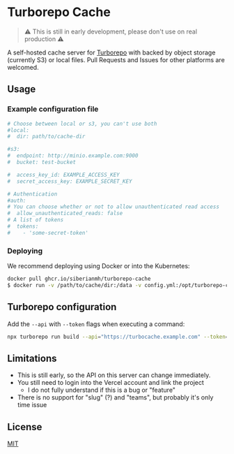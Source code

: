 # Turborepo Cache

> ⚠️ This is still in early development, please don't use on real production ⚠️

A self-hosted cache server for [Turborepo](https://turborepo.org) with backed by
object storage (currently S3) or local files. Pull Requests and Issues for other
platforms are welcomed.

## Usage

### Example configuration file

```yaml
# Choose between local or s3, you can't use both
#local:
#  dir: path/to/cache-dir

#s3:
#  endpoint: http://minio.example.com:9000
#  bucket: test-bucket

#  access_key_id: EXAMPLE_ACCESS_KEY
#  secret_access_key: EXAMPLE_SECRET_KEY

# Authentication
#auth:
# You can choose whether or not to allow unauthenticated read access
#  allow_unauthenticated_reads: false
# A list of tokens
#  tokens:
#    - 'some-secret-token'
```

### Deploying

We recommend deploying using Docker or into the Kubernetes:

```sh
docker pull ghcr.io/siberianmh/turborepo-cache
$ docker run -v /path/to/cache/dir:/data -v config.yml:/opt/turborepo-cache/config.yaml -p 5000:5000 ghcr.io/siberianmh/turborepo-cache
```

## Turborepo configuration

Add the `--api` with `--token` flags when executing a command:

```sh
npx turborepo run build --api="https://turbocache.example.com" --token="123456"
```

## Limitations

- This is still early, so the API on this server can change immediately.
- You still need to login into the Vercel account and link the project
  - I do not fully understand if this is a bug or "feature"
- There is no support for "slug" (?) and "teams", but probably it's only time
  issue

## License

[MIT](LICENSE)
